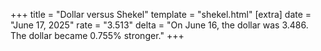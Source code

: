 +++
title = "Dollar versus Shekel"
template = "shekel.html"
[extra]
date = "June 17, 2025"
rate = "3.513"
delta = "On June 16, the dollar was 3.486. The dollar became 0.755% stronger."
+++
